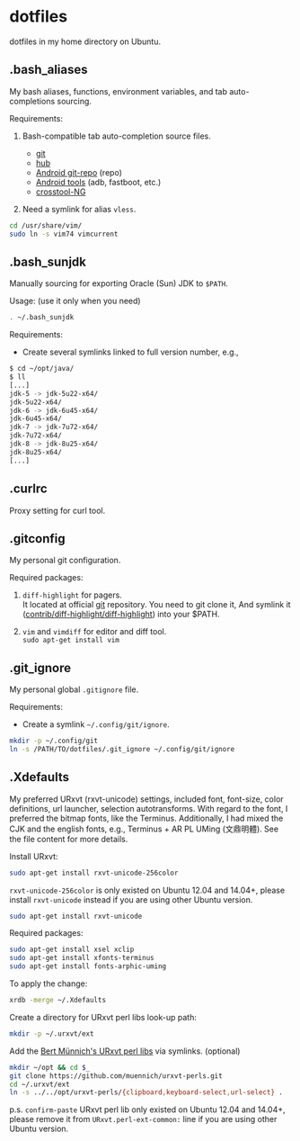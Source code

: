 dotfiles
========

dotfiles in my home directory on Ubuntu.


.bash_aliases
-------------

My bash aliases, functions, environment variables,
and tab auto-completions sourcing.

Requirements:

1.  Bash-compatible tab auto-completion source files.
    * [git](https://github.com/git/git)
    * [hub](https://github.com/github/hub/releases)
    * [Android git-repo](https://github.com/aartamonau/repo.bash_completion) (repo)
    * [Android tools](https://github.com/mbrubeck/android-completion) (adb, fastboot, etc.)
    * [crosstool-NG](http://crosstool-ng.org/git/crosstool-ng/)

2.  Need a symlink for alias `vless`.

```bash
cd /usr/share/vim/
sudo ln -s vim74 vimcurrent
```


.bash_sunjdk
------------

Manually sourcing for exporting Oracle (Sun) JDK to `$PATH`.

Usage: (use it only when you need)

```bash
. ~/.bash_sunjdk
```

Requirements:

* Create several symlinks linked to full version number, e.g.,

```bash
$ cd ~/opt/java/
$ ll
[...]
jdk-5 -> jdk-5u22-x64/
jdk-5u22-x64/
jdk-6 -> jdk-6u45-x64/
jdk-6u45-x64/
jdk-7 -> jdk-7u72-x64/
jdk-7u72-x64/
jdk-8 -> jdk-8u25-x64/
jdk-8u25-x64/
[...]
```


.curlrc
-------

Proxy setting for curl tool.


.gitconfig
----------

My personal git configuration.

Required packages:

1.  `diff-highlight` for pagers.  
    It located at official [git](https://github.com/git/git.git) repository.
    You need to git clone it,  And symlink it
    ([contrib/diff-highlight/diff-highlight](https://github.com/git/git/tree/master/contrib/diff-highlight)) into your $PATH.

2.  `vim` and `vimdiff` for editor and diff tool.  
    `sudo apt-get install vim`


.git_ignore
-----------

My personal global `.gitignore` file.

Requirements:

* Create a symlink `~/.config/git/ignore`.

```bash
mkdir -p ~/.config/git
ln -s /PATH/TO/dotfiles/.git_ignore ~/.config/git/ignore
```


.Xdefaults
----------

My preferred URxvt (rxvt-unicode) settings, included font, font-size, color
definitions, url launcher, selection autotransforms.  With regard to the
font, I preferred the bitmap fonts, like the Terminus.  Additionally, I had
mixed the CJK and the english fonts, e.g., Terminus + AR PL UMing (文鼎明體).
See the file content for more details.

Install URxvt:

```bash
sudo apt-get install rxvt-unicode-256color
```

`rxvt-unicode-256color` is only existed on Ubuntu 12.04 and 14.04+,
please install `rxvt-unicode` instead if you are using other Ubuntu version.

```bash
sudo apt-get install rxvt-unicode
```

Required packages:

```bash
sudo apt-get install xsel xclip
sudo apt-get install xfonts-terminus
sudo apt-get install fonts-arphic-uming
```

To apply the change:

```bash
xrdb -merge ~/.Xdefaults
```

Create a directory for URxvt perl libs look-up path:

```bash
mkdir -p ~/.urxvt/ext
```

Add the [Bert Münnich's URxvt perl libs](https://github.com/muennich/urxvt-perls)
via symlinks. (optional)

```bash
mkdir ~/opt && cd $_
git clone https://github.com/muennich/urxvt-perls.git
cd ~/.urxvt/ext
ln -s ../../opt/urxvt-perls/{clipboard,keyboard-select,url-select} .
```

p.s. `confirm-paste` URxvt perl lib only existed on Ubuntu 12.04 and 14.04+,
please remove it from `URxvt.perl-ext-common:` line if you are using other
Ubuntu version.
